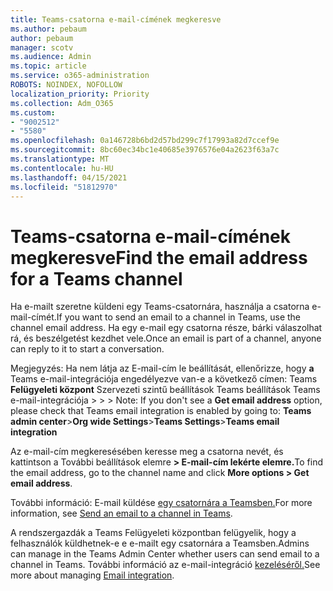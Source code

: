 ```yaml
---
title: Teams-csatorna e-mail-címének megkeresve
ms.author: pebaum
author: pebaum
manager: scotv
ms.audience: Admin
ms.topic: article
ms.service: o365-administration
ROBOTS: NOINDEX, NOFOLLOW
localization_priority: Priority
ms.collection: Adm_O365
ms.custom:
- "9002512"
- "5580"
ms.openlocfilehash: 0a146728b6bd2d57bd299c7f17993a82d7ccef9e
ms.sourcegitcommit: 8bc60ec34bc1e40685e3976576e04a2623f63a7c
ms.translationtype: MT
ms.contentlocale: hu-HU
ms.lasthandoff: 04/15/2021
ms.locfileid: "51812970"
---
```

# <a name="find-the-email-address-for-a-teams-channel"></a><span data-ttu-id="705a5-102">Teams-csatorna e-mail-címének megkeresve</span><span class="sxs-lookup"><span data-stu-id="705a5-102">Find the email address for a Teams channel</span></span>

<span data-ttu-id="705a5-103">Ha e-mailt szeretne küldeni egy Teams-csatornára, használja a csatorna e-mail-címét.</span><span class="sxs-lookup"><span data-stu-id="705a5-103">If you want to send an email to a channel in Teams, use the channel email address.</span></span> <span data-ttu-id="705a5-104">Ha egy e-mail egy csatorna része, bárki válaszolhat rá, és beszélgetést kezdhet vele.</span><span class="sxs-lookup"><span data-stu-id="705a5-104">Once an email is part of a channel, anyone can reply to it to start a conversation.</span></span>

<span data-ttu-id="705a5-105">Megjegyzés: Ha nem látja az E-mail-cím le beállítását, ellenőrizze, hogy **a** Teams e-mail-integrációja engedélyezve van-e a következő címen: Teams **Felügyeleti központ** Szervezeti szintű beállítások Teams beállítások Teams e-mail-integrációja >  >  > </span><span class="sxs-lookup"><span data-stu-id="705a5-105">Note: If you don't see a **Get email address** option, please check that Teams email integration is enabled by going to: **Teams admin center**>**Org wide Settings**>**Teams Settings**>**Teams email integration**</span></span>

<span data-ttu-id="705a5-106">Az e-mail-cím megkeresésében keresse meg a csatorna nevét, és kattintson a További beállítások elemre **> E-mail-cím lekérte elemre.**</span><span class="sxs-lookup"><span data-stu-id="705a5-106">To find the email address, go to the channel name and click **More options > Get email address**.</span></span>

<span data-ttu-id="705a5-107">További információ: E-mail küldése [egy csatornára a Teamsben.](https://support.office.com/article/send-an-email-to-a-channel-in-teams-d91db004-d9d7-4a47-82e6-fb1b16dfd51e)</span><span class="sxs-lookup"><span data-stu-id="705a5-107">For more information, see [Send an email to a channel in Teams](https://support.office.com/article/send-an-email-to-a-channel-in-teams-d91db004-d9d7-4a47-82e6-fb1b16dfd51e).</span></span>

<span data-ttu-id="705a5-108">A rendszergazdák a Teams Felügyeleti központban felügyelik, hogy a felhasználók küldhetnek-e e e-mailt egy csatornára a Teamsben.</span><span class="sxs-lookup"><span data-stu-id="705a5-108">Admins can manage in the Teams Admin Center whether users can send email to a channel in Teams.</span></span> <span data-ttu-id="705a5-109">További információ az e-mail-integráció [kezeléséről.](https://docs.microsoft.com/microsoftteams/enable-features-office-365#email-integration)</span><span class="sxs-lookup"><span data-stu-id="705a5-109">See more about managing [Email integration](https://docs.microsoft.com/microsoftteams/enable-features-office-365#email-integration).</span></span>
